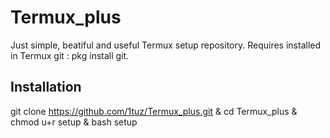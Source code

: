 # Termux_plus
Just simple, beatiful and useful Termux setup repository.
Requires installed in Termux git : pkg install git.
## Installation
git clone https://github.com/1tuz/Termux_plus.git & cd Termux_plus & chmod u+r setup & bash setup
